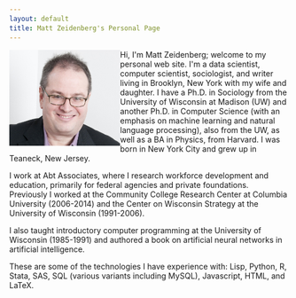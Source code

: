 ```yaml
---
layout: default
title: Matt Zeidenberg's Personal Page
---
```


<img align="left" src="MZ_Headshot_Buda.jpg" width="200">
Hi, I'm Matt Zeidenberg; welcome to my personal web site. 
I'm a data scientist, computer scientist,
sociologist, and writer living in Brooklyn, New York with my wife and 
daughter. I have a Ph.D.
in Sociology from the University of Wisconsin at Madison (UW) and another
Ph.D. in Computer Science (with an emphasis on machine learning and 
natural language processing), also from the UW, as well as a BA in Physics,
from Harvard. I was born in New York City and grew up in Teaneck, New 
Jersey.

I  work at Abt Associates, where I research workforce development and 
education, primarily for federal agencies and private foundations. 
Previously I worked at the Community College Research Center at 
Columbia University (2006-2014) and the Center on Wisconsin Strategy
at the University of Wisconsin (1991-2006).

I also taught introductory computer programming at the University of 
Wisconsin (1985-1991) and authored a book on artificial neural networks
in artificial intelligence. 

These are some of the technologies I have experience with: Lisp, Python, R,
Stata, SAS, SQL (various variants including MySQL), Javascript, HTML,
and LaTeX.

